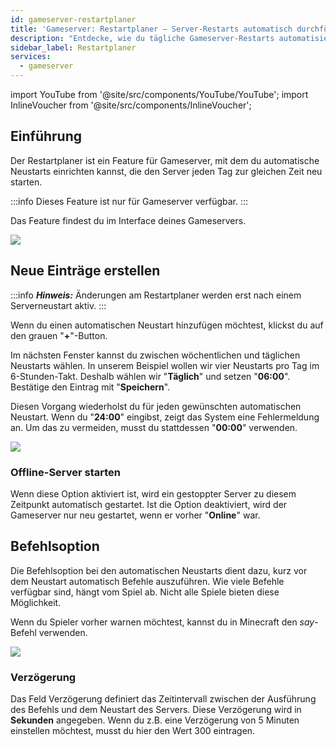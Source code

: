 ```yaml
---
id: gameserver-restartplaner
title: 'Gameserver: Restartplaner – Server-Restarts automatisch durchführen'
description: "Entdecke, wie du tägliche Gameserver-Restarts automatisierst für bessere Performance und Verfügbarkeit → Jetzt mehr erfahren"
sidebar_label: Restartplaner
services:
  - gameserver
---
```


import YouTube from '@site/src/components/YouTube/YouTube';
import InlineVoucher from '@site/src/components/InlineVoucher';

## Einführung
Der Restartplaner ist ein Feature für Gameserver, mit dem du automatische Neustarts einrichten kannst, die den Server jeden Tag zur gleichen Zeit neu starten.

<YouTube videoId="bcsAePevPnY" imageSrc="https://screensaver01.zap-hosting.com/index.php/s/pNsgKBQQGEC3tPj/preview" title="Wie du einen RESTARTPLANER für deinen Server einrichtest!" description="Lernst du besser, wenn du Dinge in Aktion siehst? Kein Problem! Unser Video erklärt dir alles Schritt für Schritt. Egal ob du es eilig hast oder lieber auf die unterhaltsamste Art lernst!"/>

:::info
Dieses Feature ist nur für Gameserver verfügbar.
:::

Das Feature findest du im Interface deines Gameservers.

![](https://screensaver01.zap-hosting.com/index.php/s/doBQoGw3kTj8o6r/preview)

<InlineVoucher />

## Neue Einträge erstellen

:::info
***Hinweis:*** Änderungen am Restartplaner werden erst nach einem Serverneustart aktiv.
:::

Wenn du einen automatischen Neustart hinzufügen möchtest, klickst du auf den grauen "**+**"-Button.

Im nächsten Fenster kannst du zwischen wöchentlichen und täglichen Neustarts wählen. In unserem Beispiel wollen wir vier Neustarts pro Tag im 6-Stunden-Takt. Deshalb wählen wir "**Täglich**" und setzen "**06:00**". Bestätige den Eintrag mit "**Speichern**".

Diesen Vorgang wiederholst du für jeden gewünschten automatischen Neustart. Wenn du "**24:00**" eingibst, zeigt das System eine Fehlermeldung an. Um das zu vermeiden, musst du stattdessen "**00:00**" verwenden.

![](https://screensaver01.zap-hosting.com/index.php/s/j4nyS4efsKTinBS/preview)

### Offline-Server starten

Wenn diese Option aktiviert ist, wird ein gestoppter Server zu diesem Zeitpunkt automatisch gestartet. Ist die Option deaktiviert, wird der Gameserver nur neu gestartet, wenn er vorher "**Online**" war.

## Befehlsoption

Die Befehlsoption bei den automatischen Neustarts dient dazu, kurz vor dem Neustart automatisch Befehle auszuführen. Wie viele Befehle verfügbar sind, hängt vom Spiel ab. Nicht alle Spiele bieten diese Möglichkeit.

Wenn du Spieler vorher warnen möchtest, kannst du in Minecraft den *say*-Befehl verwenden.

![](https://screensaver01.zap-hosting.com/index.php/s/bcRJQprM2BFeR75/preview)

### Verzögerung

Das Feld Verzögerung definiert das Zeitintervall zwischen der Ausführung des Befehls und dem Neustart des Servers. Diese Verzögerung wird in **Sekunden** angegeben. Wenn du z.B. eine Verzögerung von 5 Minuten einstellen möchtest, musst du hier den Wert 300 eintragen.

<InlineVoucher />